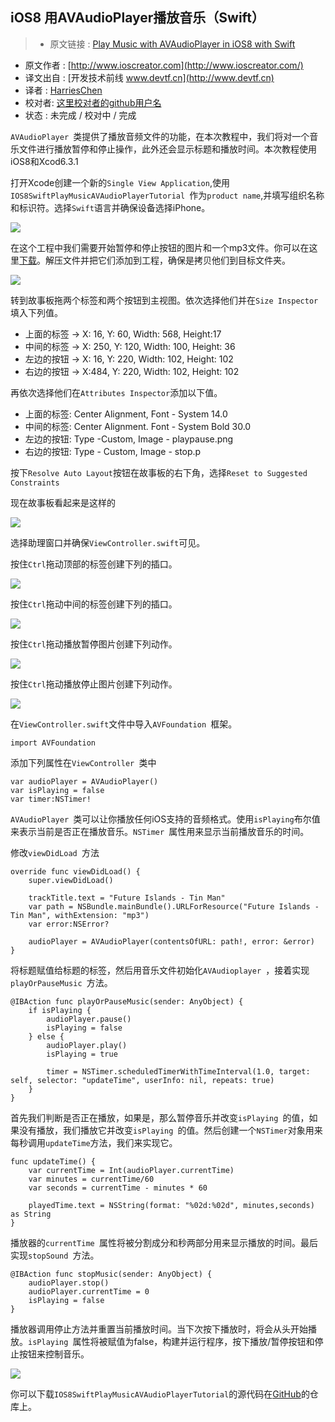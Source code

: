 iOS8 用AVAudioPlayer播放音乐（Swift）
---

> * 原文链接 : [Play Music with AVAudioPlayer in iOS8 with Swift](http://www.ioscreator.com/tutorials/play-music-avaudioplayer-ios8-swift)
* 原文作者 : [http://www.ioscreator.com](http://www.ioscreator.com/)
* 译文出自 : [开发技术前线 www.devtf.cn](http://www.devtf.cn)
* 译者 : [HarriesChen](https://github.com/mrchenhao) 
* 校对者: [这里校对者的github用户名](github链接)  
* 状态 :  未完成 / 校对中 / 完成 


`AVAudioPlayer `类提供了播放音频文件的功能，在本次教程中，我们将对一个音乐文件进行播放暂停和停止操作，此外还会显示标题和播放时间。本次教程使用iOS8和Xcod6.3.1

打开Xcode创建一个新的`Single View Application`,使用`IOS8SwiftPlayMusicAVAudioPlayerTutorial `作为`product name`,并填写组织名称和标识符。选择`Swift`语言并确保设备选择iPhone。

![](http://static1.squarespace.com/static/52428a0ae4b0c4a5c2a2cede/t/557809f1e4b0c6cf0d971d80/1433930226089/?format=1500w)

在这个工程中我们需要开始暂停和停止按钮的图片和一个mp3文件。你可以在这里[下载](http://www.ioscreator.com/tutorials/play-music-avaudioplayer-ios8-swift#)。解压文件并把它们添加到工程，确保是拷贝他们到目标文件夹。

![](http://static1.squarespace.com/static/52428a0ae4b0c4a5c2a2cede/t/55782903e4b09779d065bf7f/1433938179851/?format=2500w)

转到故事板拖两个标签和两个按钮到主视图。依次选择他们并在`Size Inspector`填入下列值。

* 上面的标签 -> X: 16, Y: 60, Width: 568, Height:17
* 中间的标签 -> X: 250, Y: 120, Width: 100, Height: 36
* 左边的按钮 -> X: 16, Y: 220, Width: 102, Height: 102
* 右边的按钮 -> X:484,  Y: 220, Width: 102, Height: 102

再依次选择他们在`Attributes Inspector`添加以下值。

* 上面的标签: Center Alignment, Font - System 14.0
* 中间的标签: Center Alignment. Font - System Bold 30.0
* 左边的按钮: Type -Custom, Image - playpause.png
* 右边的按钮: Type - Custom, Image - stop.p

按下`Resolve Auto Layout`按钮在故事板的右下角，选择`Reset to Suggested Constraints`

现在故事板看起来是这样的

![](http://static1.squarespace.com/static/52428a0ae4b0c4a5c2a2cede/t/55872ba7e4b087a1e08d485d/1434921897044/?format=2500w)

选择助理窗口并确保`ViewController.swift`可见。

按住`Ctrl`拖动顶部的标签创建下列的插口。

![](http://static1.squarespace.com/static/52428a0ae4b0c4a5c2a2cede/t/55872c0ee4b0eb99d4affc23/1434922000928/?format=750w)

按住`Ctrl`拖动中间的标签创建下列的插口。

![](http://static1.squarespace.com/static/52428a0ae4b0c4a5c2a2cede/t/55872c35e4b08fd2d8e19699/1434922041212/?format=750w)

按住`Ctrl`拖动播放暂停图片创建下列动作。

![](http://static1.squarespace.com/static/52428a0ae4b0c4a5c2a2cede/t/55872c6be4b042906e107112/1434922092023/?format=750w)

按住`Ctrl`拖动播放停止图片创建下列动作。

![](http://static1.squarespace.com/static/52428a0ae4b0c4a5c2a2cede/t/55872c89e4b042906e107182/1434922121603/?format=750w)

在`ViewController.swift`文件中导入`AVFoundation `框架。

```
import AVFoundation
```

添加下列属性在`ViewController `类中

```
var audioPlayer = AVAudioPlayer()
var isPlaying = false
var timer:NSTimer!
```

`AVAudioPlayer `类可以让你播放任何iOS支持的音频格式。使用`isPlaying`布尔值来表示当前是否正在播放音乐。`NSTimer `属性用来显示当前播放音乐的时间。


修改`viewDidLoad `方法

```
override func viewDidLoad() {
    super.viewDidLoad()
        
    trackTitle.text = "Future Islands - Tin Man"
    var path = NSBundle.mainBundle().URLForResource("Future Islands - Tin Man", withExtension: "mp3")
    var error:NSError?
        
    audioPlayer = AVAudioPlayer(contentsOfURL: path!, error: &error)
}

```

将标题赋值给标题的标签，然后用音乐文件初始化`AVAudioplayer `，接着实现`playOrPauseMusic `方法。


```
@IBAction func playOrPauseMusic(sender: AnyObject) {
    if isPlaying {
        audioPlayer.pause()
        isPlaying = false
    } else {
        audioPlayer.play()
        isPlaying = true
            
        timer = NSTimer.scheduledTimerWithTimeInterval(1.0, target: self, selector: "updateTime", userInfo: nil, repeats: true)
    }
}
```

首先我们判断是否正在播放，如果是，那么暂停音乐并改变`isPlaying `的值，如果没有播放，我们播放它并改变`isPlaying `的值。然后创建一个`NSTimer`对象用来每秒调用`updateTime`方法，我们来实现它。

```
func updateTime() {
    var currentTime = Int(audioPlayer.currentTime)
    var minutes = currentTime/60
    var seconds = currentTime - minutes * 60
        
    playedTime.text = NSString(format: "%02d:%02d", minutes,seconds) as String
}
```

播放器的`currentTime `属性将被分割成分和秒两部分用来显示播放的时间。最后实现`stopSound `方法。

```
@IBAction func stopMusic(sender: AnyObject) {
    audioPlayer.stop()
    audioPlayer.currentTime = 0
    isPlaying = false
}
```
 
播放器调用停止方法并重置当前播放时间。当下次按下播放时，将会从头开始播放。`isPlaying `属性将被赋值为false，构建并运行程序，按下播放/暂停按钮和停止按钮来控制音乐。


![](http://static1.squarespace.com/static/52428a0ae4b0c4a5c2a2cede/t/5587308fe4b087a1e08d5bd3/1434923153194/?format=1500w)

你可以下载`IOS8SwiftPlayMusicAVAudioPlayerTutorial`的源代码在[GitHub](https://github.com/ioscreator/ioscreator)的仓库上。